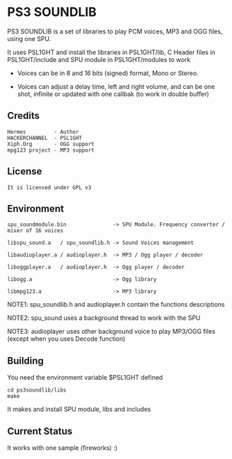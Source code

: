 PS3 SOUNDLIB
============

PS3 SOUNDLIB is a set of libraries to play PCM voices, MP3 and OGG files, using one SPU.

It uses PSL1GHT and install the libraries in PSL1GHT/lib, C Header files
in PSL1GHT/include and SPU module in PSL1GHT/modules to work

- Voices can be in 8 and 16 bits (signed) format, Mono or Stereo.

- Voices can adjust a delay time, left and right volume, and can be one shot, infinite or updated with one callbak 
(to work in double buffer)

Credits
-------

    Hermes         - Author
    HACKERCHANNEL  - PSL1GHT
    Xiph.Org       - OGG support
    mpg123 project - MP3 support

License
-------
    
    It is licensed under GPL v3

Environment
-----------

    spu_soundmodule.bin               -> SPU Module. Frequency converter / mixer of 16 voices

    libspu_sound.a   / spu_soundlib.h -> Sound Voices management

    libaudioplayer.a / audioplayer.h  -> MP3 / Ogg player / decoder

    liboggplayer.a   / audioplayer.h  -> Ogg player / decoder

    libogg.a                          -> Ogg library

    libmpg123.a                       -> MP3 library

NOTE1: spu_soundlib.h and audioplayer.h contain the functions descriptions

NOTE2: spu_sound uses a background thread to work with the SPU

NOTE3: audioplayer uses other background voice to play MP3/OGG files (except when you uses Decode function)

Building
--------

You need the environment variable $PSL1GHT defined

    cd ps3soundlib/libs
    make
    
It makes and install SPU module, libs and includes

Current Status
--------------

It works with one sample (fireworks) :)
